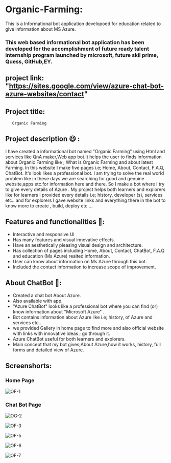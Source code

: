 # Organic-Farming:
This is a Informational bot application developoed for education related to give information about MS Azure.

### This web based informational bot application has been developed for the accomplishment of future ready talent internship program launched by microsoft, future skil prime, Quess, GitHub,EY.

## project link: "https://sites.google.com/view/azure-chat-bot-azure-websites/contact"


## Project title:
       Organic Farming
    
   
## Project description 😃 :

I have created a informational bot named "Organic Farming" using Html and services like QnA maker,Web app bot.It helps the user to finds information about Organic Farming like ; What is Organic Farming and about latest Farming. In this website I make five pages i.e; Home, About, Contact, F.A.Q, ChatBot. It's look likes a professional bot. I am trying to solve the real world problem like in these days we are searching for good and genuine website,apps etc.for information here and there. So I make a bot where I try to give every details of Azure . My project helps both learners and explorers like for learners I provided every details i.e; history, developer (s), services etc.. and for explorers I gave website links and everything there in the bot to know more to create , build, deploy etc ...

## Features and functionalities 🧐:
- Interactive and responsive UI
- Has many features and visual innovative effects.
- Have an aesthetically pleasing visual design and architecture.
- Has collection of pages including Home, About, Contact, ChatBot, F.A.Q and education (Ms Azure) realted information.
- User can know about information on Ms Azure through this bot.
- Included the contact information to increase scope of improvement.
## About ChatBot 💬:
- Created a chat bot About Azure.
- Also available with app.
- "Azure ChatBot" looks like a professional bot where you can find (or) know information about "Microsoft Azure" .
- Bot contains information about Azure like i.e; history, of Azure and services etc..
- we provided Gallery in home page to find more and also official website with links with innovative ideas ; go through it.
- Azure ChatBot useful for both learners and explorers.
- Main concept that my bot gives;About Azure,how it works, history, full forms and detailed view of Azure.
## Screenshorts:
### Home Page
![OF-1](https://user-images.githubusercontent.com/112766004/192130338-76138fea-14ba-441f-b17a-4d6e7baba574.png)
### Chat Bot Page
![OG-2](https://user-images.githubusercontent.com/112766004/192130539-60b8b355-e773-468a-9e2a-72c85ea25492.png)

![OF-3](https://user-images.githubusercontent.com/112766004/192131424-0a80ee6c-7d86-4894-b5a7-d1e95256159e.png)

![OF-5](https://user-images.githubusercontent.com/112766004/192131432-d5d74a1e-f30a-4283-b1d6-ab881cc27332.png)

![OF-6](https://user-images.githubusercontent.com/112766004/192131438-ce896169-d7ce-4d5b-85de-6ffa1c4c7195.png)

![OF-7](https://user-images.githubusercontent.com/112766004/192131445-bc2aa29f-84b4-434b-b754-fe7c6e434c0a.png)


